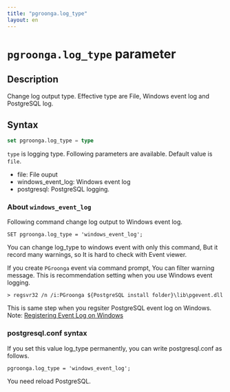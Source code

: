 ```yaml
---
title: "pgroonga.log_type"
layout: en
---
```


# `pgroonga.log_type` parameter

## Description

Change log output type. Effective type are File, Windows event log and  PostgreSQL log.

## Syntax

```sql
set pgroonga.log_type = type
```

`type` is logging type. Following parameters are available. Default value is `file`.

* file: File ouput
* windows_event_log: Windows event log
* postgresql: PostgreSQL logging. 

### About `windows_event_log`

Following command change log output to Windows event log. 

```
SET pgroonga.log_type = 'windows_event_log';
```

You can change log_type to windows event with only this command, But it record many warnings, 
so It is hard to check with Event viewer. 

If you create ``PGroonga`` event via command prompt, You can filter warning message. This is recommendation setting when you use Windows event logging. 

```
> regsvr32 /n /i:PGroonga ${PostgreSQL install folder}\lib\pgevent.dll
```

This is same step when you regsiter PostgreSQL event log on Windows. Note: [Registering Event Log on Windows](http://www.postgresql.org/docs/9.3/static/event-log-registration.html)

### postgresql.conf syntax

If you set this value log_type permanently, you can write postgresql.conf as follows.

```
pgroonga.log_type = 'windows_event_log';
```

You need reload PostgreSQL. 
